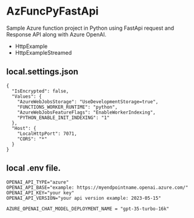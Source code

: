 # AzFuncPyFastApi
Sample Azure function project in Python using FastApi request and Response API along with Azure OpenAI. 

* HttpExample
* HttpExampleStreamed

local.settings.json
----
```
{
  "IsEncrypted": false,
  "Values": {
    "AzureWebJobsStorage": "UseDevelopmentStorage=true",
    "FUNCTIONS_WORKER_RUNTIME": "python",
    "AzureWebJobsFeatureFlags": "EnableWorkerIndexing",
    "PYTHON_ENABLE_INIT_INDEXING": "1"
  },
  "Host": {
    "LocalHttpPort": 7071,
    "CORS": "*"
  }
}
```

local .env file.
----
```
OPENAI_API_TYPE="azure"
OPENAI_API_BASE="example: https://myendpointname.openai.azure.com/"
OPENAI_API_KEY="your key"
OPENAI_API_VERSION="your api version example: 2023-05-15"

AZURE_OPENAI_CHAT_MODEL_DEPLOYMENT_NAME = "gpt-35-turbo-16k"
```